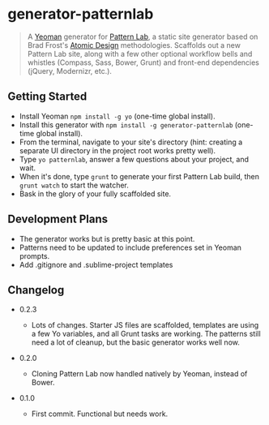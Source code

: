 # generator-patternlab

> A [Yeoman](http://yeoman.io) generator for [Pattern Lab](http://patternlab.io/), a static site generator based on Brad Frost's [Atomic Design](http://bradfrostweb.com/blog/post/atomic-web-design/) methodologies.
> Scaffolds out a new Pattern Lab site, along with a few other optional workflow bells and whistles (Compass, Sass, Bower, Grunt) and front-end dependencies (jQuery, Modernizr, etc.).

## Getting Started

- Install Yeoman `npm install -g yo` (one-time global install).
- Install this generator with `npm install -g generator-patternlab` (one-time global install).
- From the terminal, navigate to your site's directory (hint: creating a separate UI directory in the project root works pretty well).
- Type `yo patternlab`, answer a few questions about your project, and wait.
- When it's done, type `grunt` to generate your first Pattern Lab build, then `grunt watch` to start the watcher.
- Bask in the glory of your fully scaffolded site. 

## Development Plans
- The generator works but is pretty basic at this point.
- Patterns need to be updated to include preferences set in Yeoman prompts.
- Add .gitignore and .sublime-project templates

## Changelog
- 0.2.3
  - Lots of changes. Starter JS files are scaffolded, templates are using a few Yo variables, and all Grunt tasks are working. The patterns still need a lot of cleanup, but the basic generator works well now.

- 0.2.0
  - Cloning Pattern Lab now handled natively by Yeoman, instead of Bower.  

- 0.1.0
  - First commit. Functional but needs work.